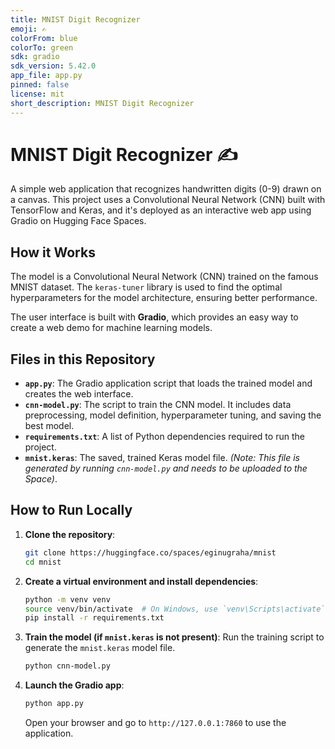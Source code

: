 ```yaml
---
title: MNIST Digit Recognizer
emoji: ✍️
colorFrom: blue
colorTo: green
sdk: gradio
sdk_version: 5.42.0
app_file: app.py
pinned: false
license: mit
short_description: MNIST Digit Recognizer
---
```


# MNIST Digit Recognizer ✍️

A simple web application that recognizes handwritten digits (0-9) drawn on a canvas. This project uses a Convolutional Neural Network (CNN) built with TensorFlow and Keras, and it's deployed as an interactive web app using Gradio on Hugging Face Spaces.

## How it Works
The model is a Convolutional Neural Network (CNN) trained on the famous MNIST dataset. The `keras-tuner` library is used to find the optimal hyperparameters for the model architecture, ensuring better performance.

The user interface is built with **Gradio**, which provides an easy way to create a web demo for machine learning models.

## Files in this Repository
- **`app.py`**: The Gradio application script that loads the trained model and creates the web interface.
- **`cnn-model.py`**: The script to train the CNN model. It includes data preprocessing, model definition, hyperparameter tuning, and saving the best model.
- **`requirements.txt`**: A list of Python dependencies required to run the project.
- **`mnist.keras`**: The saved, trained Keras model file. *(Note: This file is generated by running `cnn-model.py` and needs to be uploaded to the Space)*.

## How to Run Locally
1.  **Clone the repository**:
    ```bash
    git clone https://huggingface.co/spaces/eginugraha/mnist
    cd mnist
    ```

2.  **Create a virtual environment and install dependencies**:
    ```bash
    python -m venv venv
    source venv/bin/activate  # On Windows, use `venv\Scripts\activate`
    pip install -r requirements.txt
    ```

3.  **Train the model (if `mnist.keras` is not present)**:
    Run the training script to generate the `mnist.keras` model file.
    ```bash
    python cnn-model.py
    ```

4.  **Launch the Gradio app**:
    ```bash
    python app.py
    ```
    Open your browser and go to `http://127.0.0.1:7860` to use the application.

